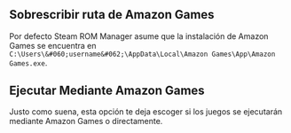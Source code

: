 #

## Sobrescribir ruta de Amazon Games
Por defecto Steam ROM Manager asume que la instalación de Amazon Games se encuentra en `C:\Users\&#060;username&#062;\AppData\Local\Amazon Games\App\Amazon Games.exe`.

## Ejecutar Mediante Amazon Games

Justo como suena, esta opción te deja escoger si los juegos se ejecutarán mediante Amazon Games o directamente.
